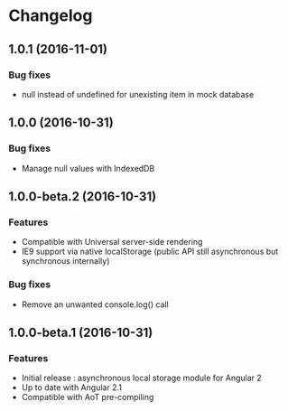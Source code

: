 # Changelog

## 1.0.1 (2016-11-01)

### Bug fixes

- null instead of undefined for unexisting item in mock database

## 1.0.0 (2016-10-31)

### Bug fixes

- Manage null values with IndexedDB

## 1.0.0-beta.2 (2016-10-31)

### Features

- Compatible with Universal server-side rendering
- IE9 support via native localStorage (public API still asynchronous but synchronous internally)

### Bug fixes

- Remove an unwanted console.log() call

## 1.0.0-beta.1 (2016-10-31)

### Features

- Initial release : asynchronous local storage module for Angular 2
- Up to date with Angular 2.1
- Compatible with AoT pre-compiling
